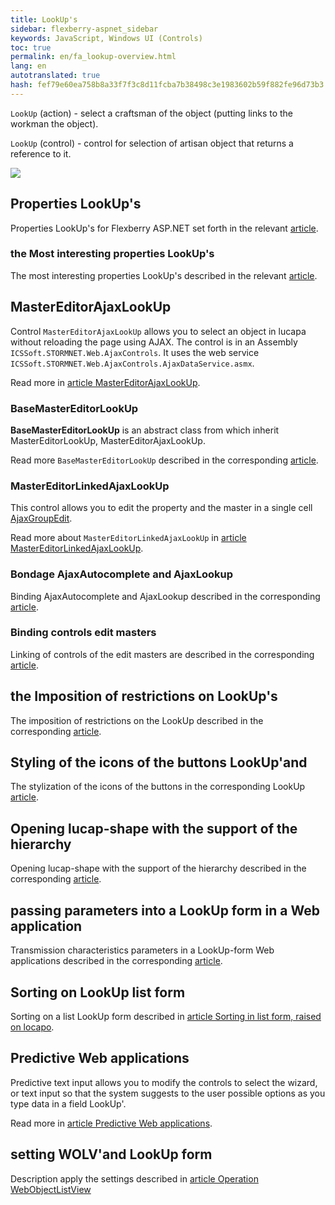 ```yaml
--- 
title: LookUp's 
sidebar: flexberry-aspnet_sidebar 
keywords: JavaScript, Windows UI (Controls) 
toc: true 
permalink: en/fa_lookup-overview.html 
lang: en 
autotranslated: true 
hash: fef79e60ea758b8a33f7f3c8d11fcba7b38498c3e1983602b59f882fe96d73b3 
--- 
```


`LookUp` (action) - select a craftsman of the object (putting links to the workman the object). 

`LookUp` (control) - control for selection of artisan object that returns a reference to it. 

![](/images/pages/products/flexberry-aspnet/controls/lookup/lookup.jpg) 

## Properties LookUp's 

Properties LookUp's for Flexberry ASP.NET set forth in the relevant [article](fa_lookup-settigs.html). 

### the Most interesting properties LookUp's 

The most interesting properties LookUp's described in the relevant [article](fa_interesting-lookup-settigs.html). 

## MasterEditorAjaxLookUp 

Control `MasterEditorAjaxLookUp` allows you to select an object in lucapa without reloading the page using AJAX. The control is in an Assembly `ICSSoft.STORMNET.Web.AjaxControls`. It uses the web service `ICSSoft.STORMNET.Web.AjaxControls.AjaxDataService.asmx`. 

Read more in [article MasterEditorAjaxLookUp](fa_master-editor-ajax-lookup.html). 

### BaseMasterEditorLookUp 

**BaseMasterEditorLookUp** is an abstract class from which inherit MasterEditorLookUp, MasterEditorAjaxLookUp. 

Read more `BaseMasterEditorLookUp` described in the corresponding [article](fa_base-master-editor-lookup.html). 

### MasterEditorLinkedAjaxLookUp 

This control allows you to edit the property and the master in a single cell [AjaxGroupEdit](fa_ajax-group-edit.html). 

Read more about `MasterEditorLinkedAjaxLookUp` in [article MasterEditorLinkedAjaxLookUp](fa_master-editor-linked-ajax-lookup.html). 

### Bondage AjaxAutocomplete and AjaxLookup 

Binding AjaxAutocomplete and AjaxLookup described in the corresponding [article](fa_link-ajax-autocomplete-ajax-lookup.html). 

### Binding controls edit masters 

Linking of controls of the edit masters are described in the corresponding [article](fa_linked-master-editors.html). 

## the Imposition of restrictions on LookUp's 

The imposition of restrictions on the LookUp described in the corresponding [article](fa_lookup-limit-web.html). 

## Styling of the icons of the buttons LookUp'and 

The stylization of the icons of the buttons in the corresponding LookUp [article](fa_lookup-stylization.html). 

## Opening lucap-shape with the support of the hierarchy 

Opening lucap-shape with the support of the hierarchy described in the corresponding [article](fa_lookup-form-hierarchy.html). 

## passing parameters into a LookUp form in a Web application 

Transmission characteristics parameters in a LookUp-form Web applications described in the corresponding [article](fa_lookup-form-send-params.html).

## Sorting on LookUp list form 

Sorting on a list LookUp form described in [article Sorting in list form, raised on locapo](fa_lookup-form-sort.html). 

## Predictive Web applications 

Predictive text input allows you to modify the controls to select the wizard, or text input so that the system suggests to the user possible options as you type data in a field LookUp'. 

Read more in [article Predictive Web applications](fa_predict-input-web.html). 


## setting WOLV'and LookUp form 

Description apply the settings described in [article Operation WebObjectListView](fa_wolv-operations.html) 



